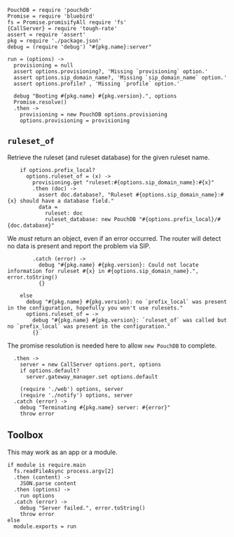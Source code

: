     PouchDB = require 'pouchdb'
    Promise = require 'bluebird'
    fs = Promise.promisifyAll require 'fs'
    {CallServer} = require 'tough-rate'
    assert = require 'assert'
    pkg = require './package.json'
    debug = (require 'debug') "#{pkg.name}:server"

    run = (options) ->
      provisioning = null
      assert options.provisioning?, 'Missing `provisioning` option.'
      assert options.sip_domain_name?, 'Missing `sip_domain_name` option.'
      assert options.profile? , 'Missing `profile` option.'

      debug "Booting #{pkg.name} #{pkg.version}.", options
      Promise.resolve()
      .then ->
        provisioning = new PouchDB options.provisioning
        options.provisioning = provisioning

`ruleset_of`
------------

Retrieve the ruleset (and ruleset database) for the given ruleset name.

        if options.prefix_local?
          options.ruleset_of = (x) ->
            provisioning.get "ruleset:#{options.sip_domain_name}:#{x}"
            .then (doc) ->
              assert doc.database?, "Ruleset #{options.sip_domain_name}:#{x} should have a database field."
              data =
                ruleset: doc
                ruleset_database: new PouchDB "#{options.prefix_local}/#{doc.database}"

We _must_ return an object, even if an error occurred. The router will detect no data is present and report the problem via SIP.

            .catch (error) ->
              debug "#{pkg.name} #{pkg.version}: Could not locate information for ruleset #{x} in #{options.sip_domain_name}.", error.toString()
              {}

        else
          debug "#{pkg.name} #{pkg.version}: no `prefix_local` was present in the configuration, hopefully you won't use rulesets."
          options.ruleset_of = ->
            debug "#{pkg.name} #{pkg.version}: `ruleset_of` was called but no `prefix_local` was present in the configuration."
            {}

The promise resolution is needed here to allow `new PouchDB` to complete.

      .then ->
        server = new CallServer options.port, options
        if options.default?
          server.gateway_manager.set options.default

        (require './web') options, server
        (require './notify') options, server
      .catch (error) ->
        debug "Terminating #{pkg.name} server: #{error}"
        throw error

Toolbox
-------

This may work as an app or a module.

    if module is require.main
      fs.readFileAsync process.argv[2]
      .then (content) ->
        JSON.parse content
      .then (options) ->
        run options
      .catch (error) ->
        debug "Server failed.", error.toString()
        throw error
    else
      module.exports = run

